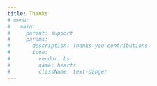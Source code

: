 ```yaml
---
title: Thanks
# menu:
#   main:
#     parent: support
#     params:
#       description: Thanks you contributions.
#       icon:
#         vendor: bs
#         name: hearts
#         className: text-danger
---
```

